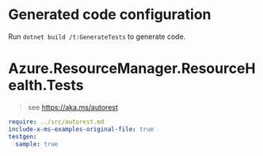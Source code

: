 # Generated code configuration

Run `dotnet build /t:GenerateTests` to generate code.

# Azure.ResourceManager.ResourceHealth.Tests

> see https://aka.ms/autorest
``` yaml
require: ../src/autorest.md
include-x-ms-examples-original-file: true
testgen:
  sample: true
```
